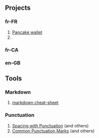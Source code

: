 ## Projects
### fr-FR
1. [Pancake wallet](https://github.com/MATsxm/Misc-L10N/tree/main/pancakeswap/pancake-frontend/public/locales)
2. 

### fr-CA

### en-GB

## Tools
### Markdown
1. [markdown cheat-sheet](https://www.markdownguide.org/cheat-sheet/)

### Punctuation

1. [Spacing with Punctuation](https://www.grammarbook.com/punctuation/spacing.asp) (and others)
2. [Common Punctuation Marks](https://www.learnenglish.de/punctuation/punctuationtext.html) (and others)
